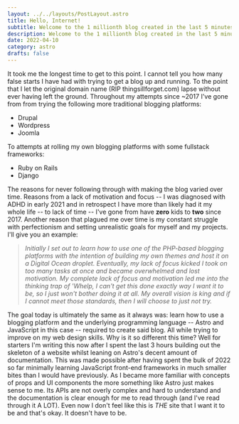 ```yaml
---
layout: ../../layouts/PostLayout.astro
title: Hello, Internet!
subtitle: Welcome to the 1 millionth blog created in the last 5 minutes
description: Welcome to the 1 millionth blog created in the last 5 minutes
date: 2022-04-10
category: astro
drafts: false
---
```


It took me the longest time to get to this point. I cannot tell you how many false starts I have had with trying to get a blog up and running. To the point that I let the original domain name (RIP thingsillforget.com) lapse without ever having left the ground. Throughout my attempts since ~2017 I've gone from from trying the following more traditional blogging platforms:

- Drupal
- Wordpress
- Joomla

To attempts at rolling my own blogging platforms with some fullstack frameworks:

- Ruby on Rails
- Django

The reasons for never following through with making the blog varied over time. Reasons from a lack of motivation and focus -- I was diagnosed with ADHD in early 2021 and in retrospect I have more than likely had it my whole life -- to lack of time -- I've gone from have **zero** kids to **two** since 2017. Another reason that plagued me over time is my constant struggle with perfectionism and setting unrealistic goals for myself and my projects. I'll give you an example:

> _Initially I set out to learn how to use one of the PHP-based blogging platforms with the intention of building my own themes and host it on a Digital Ocean droplet. Eventually, my lack of focus kicked I took on too many tasks at once and became overwhelmed and lost motivation. My complete lack of focus and motivation led me into the thinking trap of 'Whelp, I can't get this done exactly way I want it to be, so I just won't bother doing it at all. My overall vision is king and if I cannot meet those standards, then I will choose to just not try._

The goal today is ultimately the same as it always was: learn how to use a blogging platform and the underlying programming language -- Astro and JavaScript in this case -- required to create said blog. All while trying to improve on my web design skills. Why is it so different this time? Well for starters I'm writing this now after I spent the last 3 hours building out the skeleton of a website whilst leaning on Astro's decent amount of documentation. This was made possible after having spent the bulk of 2022 so far minimally learning JavaScript front-end frameworks in much smaller bites than I would have previously. As I became more familiar with concepts of props and UI components the more something like Astro just makes sense to me. Its APIs are not overly complex and hard to understand and the documentation is clear enough for me to read through (and I've read through it A LOT). Even now I don't feel like this is _THE_ site that I want it to be and that's okay. It doesn't have to be.
